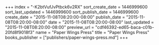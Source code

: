 +++
index = "-K2btVufJvPtbck6v2RX"
sort_create_date = 1446999600
sort_last_updated = 1446999600
sort_publish_date = 1446999600
create_date = "2015-11-08T08:20:00-08:00"
publish_date = "2015-11-08T08:20:00-08:00"
date = "2015-11-08T08:20:00-08:00"
last_updated = "2015-11-08T08:20:00-08:00"
preview_url = "cdf46392-ed65-baca-c01b-20fd8f9018f3"
name = "Paper Wings Press"
title = "Paper Wings Press"
books_publisher = ["publishers/paper-wings-press.md"]
+++
